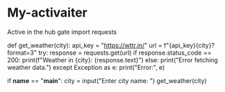 # My-activaiter
Active in the hub gate
import requests

def get_weather(city):
    api_key = "https://wttr.in/"
    url = f"{api_key}{city}?format=3"
    try:
        response = requests.get(url)
        if response.status_code == 200:
            print(f"Weather in {city}: {response.text}")
        else:
            print("Error fetching weather data.")
    except Exception as e:
        print("Error:", e)

if __name__ == "__main__":
    city = input("Enter city name: ")
    get_weather(city)
